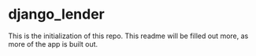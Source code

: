 # django_lender
This is the initialization of this repo. This readme will be filled out more, as more of the app is built out.